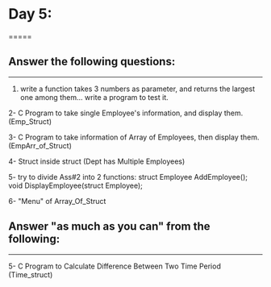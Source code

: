 # Day 5:
=====

## Answer the following questions:
--------------------------------

1. write a function takes 3 numbers as parameter, and returns the largest one among them... write a program to test it.

2- C Program to take single Employee's information, and display them. (Emp_Struct)

3- C Program to take information of Array of Employees, then display them. (EmpArr_of_Struct)

4- Struct inside struct (Dept has Multiple Employees)

5- try to divide Ass#2 into 2 functions: 
	struct Employee AddEmployee();
	void DisplayEmployee(struct Employee); 

6- "Menu" of Array_Of_Struct



## Answer "as much as you can" from the following:
------------------------------------------------

5- C Program to Calculate Difference Between Two Time Period (Time_struct)
